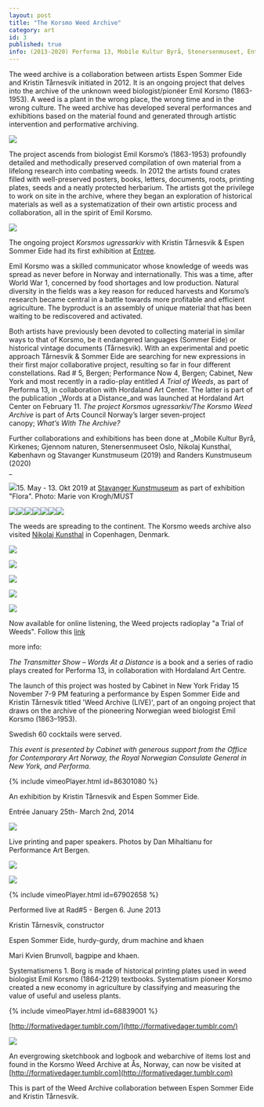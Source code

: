 ```yaml
---
layout: post
title: "The Korsmo Weed Archive"
category: art
id: 3
published: true
info: (2013-2020) Performa 13, Mobile Kultur Byrå, Stenersenmuseet, Entrée, Performance Nå 4, Nikolaj Kunsthal, Stavanger Kunstmuseum, Randers kunstmuseum
---
```

The weed archive is a collaboration between artists Espen Sommer Eide and Kristin Tårnesvik initiated in 2012. It is an ongoing project that delves into the archive of the unknown weed biologist/pionéer Emil Korsmo (1863-1953). A weed is a plant in the wrong place, the wrong time and in the wrong culture. The weed archive has developed several performances and exhibitions based on the material found and generated through artistic intervention and performative archiving.

  

![](/system/files/113/original/DSC03016.jpg?1391107187)

  
  
The project ascends from biologist Emil Korsmo’s (1863-1953) profoundly detailed and methodically preserved compilation of own material from a lifelong research into combating weeds. In 2012 the artists found crates filled with well-preserved posters, books, letters, documents, roots, printing plates, seeds and a neatly protected herbarium. The artists got the privilege to work on site in the archive, where they began an exploration of historical materials as well as a systematization of their own artistic process and collaboration, all in the spirit of Emil Korsmo.  

![](/system/files/111/original/webbilde2.jpg?1390203103)  
  

The ongoing project&nbsp;_Korsmos ugressarkiv_&nbsp;with Kristin Tårnesvik &amp; Espen Sommer Eide had its first exhibition at [Entree](http://www.entreebergen.no/).&nbsp;

  

Emil Korsmo was a skilled communicator whose knowledge of weeds was spread as never before in Norway and internationally. This was a time, after World War 1, concerned by food shortages and low production. Natural diversity in the fields was a key reason for reduced harvests and Korsmo’s research became central in a battle towards more profitable and efficient agriculture. The byproduct is an assembly of unique material that has been waiting to be rediscovered and activated.  
  

Both artists have previously been devoted to collecting material in similar ways to that of Korsmo, be it endangered languages (Sommer Eide) or historical vintage documents (Tårnesvik). With an experimental and poetic approach Tårnesvik &amp; Sommer Eide are searching for new expressions in their first major collaborative project, resulting so far in four different constellations. Rad # 5, Bergen; Performance Now 4, Bergen; Cabinet, New York and most recently in a radio-play entitled&nbsp;_A Trial of Weeds_, as part of Performa 13, in collaboration with Hordaland Art Center. The latter is part of the publication&nbsp;_Words at a Distance_and was launched at Hordaland Art Center on February 11.&nbsp;_The project Korsmos ugressarkiv/The Korsmo Weed Archive_&nbsp;is part of Arts Council Norway’s larger seven-project canopy;&nbsp;_What’s With The Archive?_  
  

  
  
Further collaborations and exhibitions has been done at _Mobile Kultur Byrå, Kirkenes; Gjennom naturen, Stenersenmuseet Oslo, Nikolaj Kunsthal, København og Stavanger Kunstmuseum (2019) and Randers Kunstmuseum (2020)  
_

![](/uploads/bootsy/image/61/20190515-flora34.jpg)15\. May - 13. Okt 2019 at [Stavanger Kunstmuseum](http://stavangerkunstmuseum.no/events/flora) as part of exhibition "Flora". Photo: Marie von Krogh/MUST

  

![](/uploads/bootsy/image/60/20190515-flora33.jpg)![](/uploads/bootsy/image/59/20190515-flora32.jpg)![](/uploads/bootsy/image/58/20190515-flora31.jpg)![](/uploads/bootsy/image/57/20190515-flora30.jpg)![](/uploads/bootsy/image/63/20190515-flora35.jpg)![](/uploads/bootsy/image/62/20190515-flora36.jpg)![](/uploads/bootsy/image/56/20190515-flora29.jpg)  

  

The weeds are spreading to the continent. The Korsmo weeds archive also visited [Nikolaj Kunsthal](http://www.nikolajkunsthal.dk/)&nbsp;in Copenhagen, Denmark.

  
  

![](/system/files/145/original/2015-05-21_18.36.51.jpg?1432621202)  
  
![](/system/files/146/original/DSC_0292.jpg?1432621224)  
  

  

![](/system/files/147/original/DSC_0304.jpg?1432621234)  
  
![](/system/files/148/original/DSC_0317.jpg?1432621246)  
  
![](/system/files/149/original/DSC_0334.jpg?1432621257)

  

Now available for online listening, the Weed projects radioplay "a Trial of Weeds". Follow this [link](http://www.kunstsenter.no/en/transmittershow/)  
  
more info:

_The Transmitter Show – Words At a Distance_&nbsp;is a book and a series of radio plays created for&nbsp;Performa 13, in collaboration with Hordaland Art Centre.

The launch of this project was hosted by Cabinet in New York Friday 15 November 7-9 PM featuring a performance by Espen Sommer Eide and Kristin Tårnesvik titled&nbsp;'Weed Archive (LIVE)', part of an ongoing project that draws on the archive of the pioneering Norwegian weed biologist Emil Korsmo (1863–1953).  
  
Swedish 60 cocktails were served.

_This event is presented by Cabinet with generous support from the Office for Contemporary Art Norway, the Royal Norwegian Consulate General in New York, and Performa._

  
{% include vimeoPlayer.html id=86301080 %}

An exhibition by Kristin Tårnesvik and Espen Sommer Eide.  
  
Entrée January 25th- March 2nd, 2014  
  
  

![](/system/files/112/original/webside1.jpg?1390203110)

  

Live printing and paper speakers. Photos by&nbsp;Dan Mihaltianu for Performance Art Bergen.

  
  

![](/system/files/109/original/k_e1_DSC2506_1280.JPG?1386322313)

  
  

![](/system/files/110/original/k_e_DSC2698_1280.JPG?1386322354)

  
{% include vimeoPlayer.html id=67902658 %}  

  
Performed live at Rad#5 - Bergen 6. June 2013  
  
Kristin Tårnesvik, constructor  
  
Espen Sommer Eide, hurdy-gurdy, drum machine and khaen  
  
Mari Kvien Brunvoll, bagpipe and khaen.  
  
  
  
Systematismens 1. Borg is made of historical printing plates used in weed biologist Emil Korsmo (1864-2129) textbooks. Systematism pioneer Korsmo created a new economy in agriculture by classifying and measuring the value of useful and useless plants.  

  
{% include vimeoPlayer.html id=68839001 %}  
  
  
[http://formativedager.tumblr.com/](http://formativedager.tumblr.com/)  

![](/system/files/90/original/formative.jpg?1371809460)

  
  

An evergrowing sketchbook and logbook and webarchive of items lost and found in the Korsmo Weed Archive at Ås, Norway, can now be visited at [http://formativedager.tumblr.com](http://formativedager.tumblr.com)&nbsp;

  
  

This is part of the Weed Archive collaboration between Espen Sommer Eide and Kristin Tårnesvik.